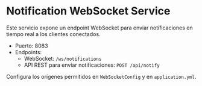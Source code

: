 # Notification WebSocket Service

Este servicio expone un endpoint WebSocket para enviar notificaciones en tiempo real a los clientes conectados.

- Puerto: 8083
- Endpoints:
  - WebSocket: `/ws/notifications`
  - API REST para enviar notificaciones: `POST /api/notify`

Configura los orígenes permitidos en `WebSocketConfig` y en `application.yml`.
